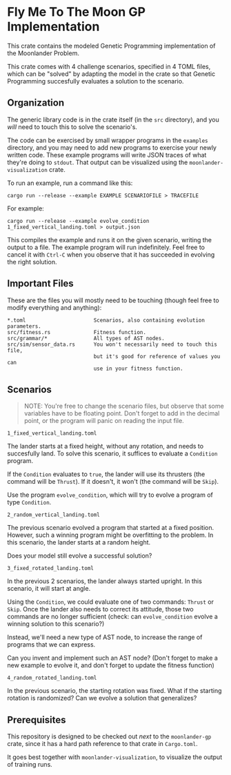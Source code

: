 Fly Me To The Moon GP Implementation
====================================

This crate contains the modeled Genetic Programming implementation of the
Moonlander Problem.

This crate comes with 4 challenge scenarios, specified in 4 TOML files, which
can be "solved" by adapting the model in the crate so that Genetic Programming
succesfully evaluates a solution to the scenario.

Organization
------------

The generic library code is in the crate itself (in the `src` directory),
and you _will_ need to touch this to solve the scenario's.

The code can be exercised by small wrapper programs in the `examples` directory,
and you may need to add new programs to exercise your newly written code. These
example programs will write JSON traces of what they're doing to `stdout`. That
output can be visualized using the `moonlander-visualization` crate.

To run an example, run a command like this:

    cargo run --release --example EXAMPLE SCENARIOFILE > TRACEFILE

For example:

    cargo run --release --example evolve_condition 1_fixed_vertical_landing.toml > output.json

This compiles the example and runs it on the given scenario, writing the output
to a file. The example program will run indefinitely. Feel free to cancel it
with `Ctrl-C` when you observe that it has succeeded in evolving the right
solution.

Important Files
---------------

These are the files you will mostly need to be touching (though feel free
to modify everything and anything):

    *.toml                      Scenarios, also containing evolution parameters.
    src/fitness.rs              Fitness function.
    src/grammar/*               All types of AST nodes.
    src/sim/sensor_data.rs      You won't necessarily need to touch this file,
                                but it's good for reference of values you can
                                use in your fitness function.

Scenarios
---------

> NOTE: You're free to change the scenario files, but observe that some variables
> have to be floating point. Don't forget to add in the decimal point, or the
> program will panic on reading the input file.

    1_fixed_vertical_landing.toml

The lander starts at a fixed height, without any rotation, and needs to
succesfully land. To solve this scenario, it suffices to evaluate a `Condition`
program.

If the `Condition` evaluates to `true`, the lander will use its thrusters (the
command will be `Thrust`). If it doesn't, it won't (the command will be `Skip`).

Use the program `evolve_condition`, which will try to evolve a program of type
`Condition`.

    2_random_vertical_landing.toml

The previous scenario evolved a program that started at a fixed position.
However, such a winning program might be overfitting to the problem. In this
scenario, the lander starts at a random height.

Does your model still evolve a successful solution?

    3_fixed_rotated_landing.toml

In the previous 2 scenarios, the lander always started upright. In this
scenario, it will start at angle.

Using the `Condition`, we could evaluate one of two commands: `Thrust` or
`Skip`. Once the lander also needs to correct its attitude, those two
commands are no longer sufficient (check: can `evolve_condition` evolve
a winning solution to this scenario?)

Instead, we'll need a new type of AST node, to increase the range of
programs that we can express.

Can you invent and implement such an AST node? (Don't forget to make a new
example to evolve it, and don't forget to update the fitness function)

    4_random_rotated_landing.toml

In the previous scenario, the starting rotation was fixed. What if the
starting rotation is randomized? Can we evolve a solution that generalizes?

Prerequisites
-------------

This repository is designed to be checked out _next_ to the `moonlander-gp`
crate, since it has a hard path reference to that crate in `Cargo.toml`.

It goes best together with `moonlander-visualization`, to visualize the output
of training runs.
